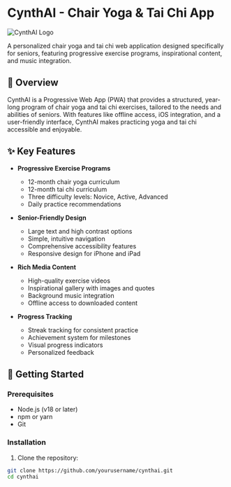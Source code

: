 # CynthAI - Chair Yoga & Tai Chi App

![CynthAI Logo](/public/assets/icons/icon-192x192.png)

A personalized chair yoga and tai chi web application designed specifically for seniors, featuring progressive exercise programs, inspirational content, and music integration.

## 🌟 Overview

CynthAI is a Progressive Web App (PWA) that provides a structured, year-long program of chair yoga and tai chi exercises, tailored to the needs and abilities of seniors. With features like offline access, iOS integration, and a user-friendly interface, CynthAI makes practicing yoga and tai chi accessible and enjoyable.

## ✨ Key Features

- **Progressive Exercise Programs**
  - 12-month chair yoga curriculum
  - 12-month tai chi curriculum
  - Three difficulty levels: Novice, Active, Advanced
  - Daily practice recommendations

- **Senior-Friendly Design**
  - Large text and high contrast options
  - Simple, intuitive navigation
  - Comprehensive accessibility features
  - Responsive design for iPhone and iPad

- **Rich Media Content**
  - High-quality exercise videos
  - Inspirational gallery with images and quotes
  - Background music integration
  - Offline access to downloaded content

- **Progress Tracking**
  - Streak tracking for consistent practice
  - Achievement system for milestones
  - Visual progress indicators
  - Personalized feedback

## 🚀 Getting Started

### Prerequisites

- Node.js (v18 or later)
- npm or yarn
- Git

### Installation

1. Clone the repository:

```bash
git clone https://github.com/yourusername/cynthai.git
cd cynthai